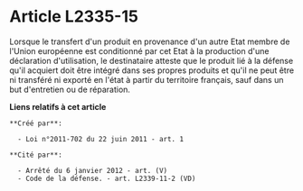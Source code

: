 # Article L2335-15

Lorsque le transfert d'un produit en provenance d'un autre Etat membre de l'Union européenne est conditionné par cet Etat à
la production d'une déclaration d'utilisation, le destinataire atteste que le produit lié à la défense qu'il acquiert doit
être intégré dans ses propres produits et qu'il ne peut être ni transféré ni exporté en l'état à partir du territoire
français, sauf dans un but d'entretien ou de réparation.

**Liens relatifs à cet article**

	**Créé par**:

	  - Loi n°2011-702 du 22 juin 2011 - art. 1

	**Cité par**:

	  - Arrêté du 6 janvier 2012 - art. (V)
	  - Code de la défense. - art. L2339-11-2 (VD)
